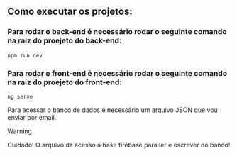 ## Como executar os projetos:

### Para rodar o back-end é necessário rodar o seguinte comando na raiz do proejeto do back-end:
```
npm run dev
```
### Para rodar o front-end é necessário rodar o seguinte comando na raiz do proejeto do front-end:
```
ng serve
```
Para acessar o banco de dados é necessário um arquivo JSON que vou enviar por email. 

> [!WARNING]
> Cuidado! O arquivo dá acesso a base firebase para ler e escrever no banco!
